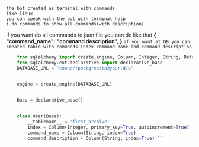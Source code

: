     the bot created as terminal with commands
    like linux
    you can speak with the bot with terminal help
    i do commands to show all commands(with description)
if you want do all commands to json file you can do like that **{
    "command_name": "command description",
}**
```if you want at DB you can created table with commands index command name and command description```
```py
    from sqlalchemy import create_engine, Column, Integer, String, DateTime, BigInteger
    from sqlalchemy.ext.declarative import declarative_base
    DATABASE_URL = "conn://postgres:to@your:d/b"


    engine = create_engine(DATABASE_URL)

    
    Base = declarative_base()

    
    class User(Base):
        __tablename__ = 'first_archive'
        index = Column(Integer, primary_key=True, autoincrement=True)
        command_name = Column(String, index=True)
        command_description = Column(String, index=True)```